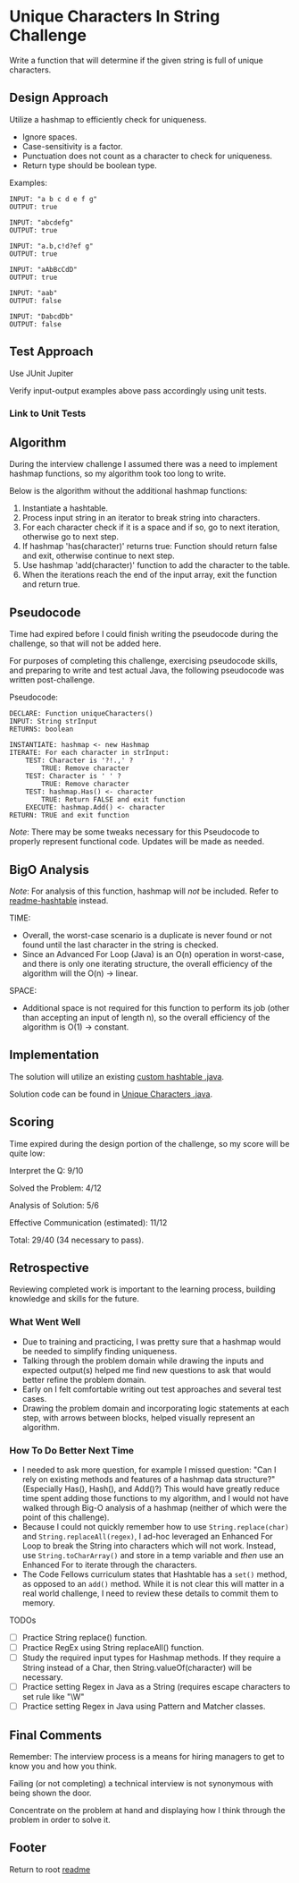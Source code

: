 # Unique Characters In String Challenge

Write a function that will determine if the given string is full of unique characters.

## Design Approach

Utilize a hashmap to efficiently check for uniqueness.

- Ignore spaces.
- Case-sensitivity is a factor.
- Punctuation does not count as a character to check for uniqueness.
- Return type should be boolean type.

Examples:

```text
INPUT: "a b c d e f g"
OUTPUT: true

INPUT: "abcdefg"
OUTPUT: true

INPUT: "a.b,c!d?ef g"
OUTPUT: true

INPUT: "aAbBcCdD"
OUTPUT: true

INPUT: "aab"
OUTPUT: false

INPUT: "DabcdDb"
OUTPUT: false
```

## Test Approach

Use JUnit Jupiter

Verify input-output examples above pass accordingly using unit tests.

### Link to Unit Tests

## Algorithm

During the interview challenge I assumed there was a need to implement hashmap functions, so my algorithm took too long to write.

Below is the algorithm without the additional hashmap functions:

1. Instantiate a hashtable.
2. Process input string in an iterator to break string into characters.
3. For each character check if it is a space and if so, go to next iteration, otherwise go to next step.
4. If hashmap 'has(character)' returns true: Function should return false and exit, otherwise continue to next step.
5. Use hashmap 'add(character)' function to add the character to the table.
6. When the iterations reach the end of the input array, exit the function and return true.

## Pseudocode

Time had expired before I could finish writing the pseudocode during the challenge, so that will not be added here.

For purposes of completing this challenge, exercising pseudocode skills, and preparing to write and test actual Java, the following pseudocode was written post-challenge.

Pseudocode:

```text
DECLARE: Function uniqueCharacters()
INPUT: String strInput
RETURNS: boolean

INSTANTIATE: hashmap <- new Hashmap
ITERATE: For each character in strInput:
    TEST: Character is '?!.,' ?
        TRUE: Remove character
    TEST: Character is ' ' ?
        TRUE: Remove character
    TEST: hashmap.Has() <- character
        TRUE: Return FALSE and exit function
    EXECUTE: hashmap.Add() <- character
RETURN: TRUE and exit function
```

*Note*: There may be some tweaks necessary for this Pseudocode to properly represent functional code. Updates will be made as needed.

## BigO Analysis

*Note*: For analysis of this function, hashmap will *not* be included. Refer to [readme-hashtable](readme-hashtable.md) instead.

TIME:

- Overall, the worst-case scenario is a duplicate is never found or not found until the last character in the string is checked.
- Since an Advanced For Loop (Java) is an O(n) operation in worst-case, and there is only one iterating structure, the overall efficiency of the algorithm will the O(n) -> linear.

SPACE:

- Additional space is not required for this function to perform its job (other than accepting an input of length n), so the overall efficiency of the algorithm is O(1) -> constant.

## Implementation

The solution will utilize an existing [custom hashtable .java](../lib/src/main/java/myJava/code/models/MyHashtable.java).

Solution code can be found in [Unique Characters .java](../lib/src/main/java/myJava/code/challenges/UniqueCharacters.java).

## Scoring

Time expired during the design portion of the challenge, so my score will be quite low:

Interpret the Q: 9/10

Solved the Problem: 4/12

Analysis of Solution: 5/6

Effective Communication (estimated): 11/12

Total: 29/40 (34 necessary to pass).

## Retrospective

Reviewing completed work is important to the learning process, building knowledge and skills for the future.

### What Went Well

- Due to training and practicing, I was pretty sure that a hashmap would be needed to simplify finding uniqueness.
- Talking through the problem domain while drawing the inputs and expected output(s) helped me find new questions to ask that would better refine the problem domain.
- Early on I felt comfortable writing out test approaches and several test cases.
- Drawing the problem domain and incorporating logic statements at each step, with arrows between blocks, helped visually represent an algorithm.

### How To Do Better Next Time

- I needed to ask more question, for example I missed question: "Can I rely on existing methods and features of a hashmap data structure?" (Especially Has(), Hash(), and Add()?) This would have greatly reduce time spent adding those functions to my algorithm, and I would not have walked through Big-O analysis of a hashmap (neither of which were the point of this challenge).
- Because I could not quickly remember how to use `String.replace(char)` and `String.replaceAll(regex)`, I ad-hoc leveraged an Enhanced For Loop to break the String into characters which will not work. Instead, use `String.toCharArray()` and store in a temp variable and *then* use an Enhanced For to iterate through the characters.
- The Code Fellows curriculum states that Hashtable has a `set()` method, as opposed to an `add()` method. While it is not clear this will matter in a real world challenge, I need to review these details to commit them to memory.

TODOs

- [ ] Practice String replace() function.
- [ ] Practice RegEx using String replaceAll() function.
- [ ] Study the required input types for Hashmap methods. If they require a String instead of a Char, then String.valueOf(character) will be necessary.
- [ ] Practice setting Regex in Java as a String (requires escape characters to set rule like "\\W"
- [ ] Practice setting Regex in Java using Pattern and Matcher classes.

## Final Comments

Remember: The interview process is a means for hiring managers to get to know you and how you think.

Failing (or not completing) a technical interview is not synonymous with being shown the door.

Concentrate on the problem at hand and displaying how I think through the problem in order to solve it.

## Footer

Return to root [readme](../README.md)
